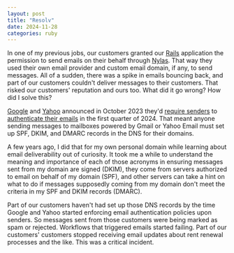 ```yaml
---
layout: post
title: "Resolv"
date: 2024-11-28
categories: ruby
---
```


In one of my previous jobs, our customers granted our [Rails](https://rubyonrails.org/) application the permission to send emails on their behalf through [Nylas](https://www.nylas.com/).
That way they used their own email provider and custom email domain, if any, to send messages.
All of a sudden, there was a spike in emails bouncing back, and part of our customers couldn't deliver messages to their customers.
That risked our customers' reputation and ours too.
What did it go wrong? How did I solve this?

[Google](https://blog.google/products/gmail/gmail-security-authentication-spam-protection/) and [Yahoo](https://blog.postmaster.yahooinc.com/post/730172167494483968/more-secure-less-spam) announced in October 2023 they'd [require senders](https://senders.yahooinc.com/best-practices/#requirements-bulk-senders) to [authenticate their emails](https://support.google.com/a/answer/81126#authentication) in the first quarter of 2024.
That meant anyone sending messages to mailboxes powered by Gmail or Yahoo Email must set up SPF, DKIM, and DMARC records in the DNS for their domains.

A few years ago, I did that for my own personal domain while learning about email deliverability out of curiosity.
It took me a while to understand the meaning and importance of each of those acronyms in ensuring messages sent from my domain are signed (DKIM),
they come from servers authorized to email on behalf of my domain (SPF),
and other servers can take a hint on what to do if messages supposedly coming from my domain don't meet the criteria in my SPF and DKIM records (DMARC).

Part of our customers haven't had set up those DNS records by the time Google and Yahoo started enforcing email authentication policies upon senders.
So messages sent from those customers were being marked as spam or rejected.
Workflows that triggered emails started failing.
Part of our customers' customers stopped receiving email updates about rent renewal processes and the like.
This was a critical incident.
